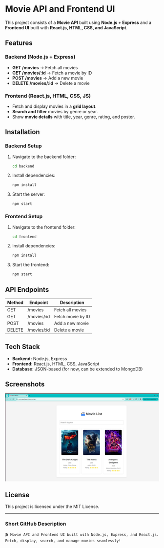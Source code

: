 # Movie API and Frontend UI

This project consists of a **Movie API** built using **Node.js + Express** and a **Frontend UI** built with **React.js, HTML, CSS, and JavaScript**.

## Features
### Backend (Node.js + Express)
- **GET /movies** → Fetch all movies
- **GET /movies/:id** → Fetch a movie by ID
- **POST /movies** → Add a new movie
- **DELETE /movies/:id** → Delete a movie

### Frontend (React.js, HTML, CSS, JS)
- Fetch and display movies in a **grid layout**.
- **Search and filter** movies by genre or year.
- Show **movie details** with title, year, genre, rating, and poster.

## Installation
### Backend Setup
1. Navigate to the backend folder:
   ```sh
   cd backend
   ```
2. Install dependencies:
   ```sh
   npm install
   ```
3. Start the server:
   ```sh
   npm start
   ```

### Frontend Setup
1. Navigate to the frontend folder:
   ```sh
   cd frontend
   ```
2. Install dependencies:
   ```sh
   npm install
   ```
3. Start the frontend:
   ```sh
   npm start
   ```

## API Endpoints
| Method | Endpoint       | Description          |
|--------|---------------|----------------------|
| GET    | /movies       | Fetch all movies    |
| GET    | /movies/:id   | Fetch movie by ID   |
| POST   | /movies       | Add a new movie     |
| DELETE | /movies/:id   | Delete a movie      |

## Tech Stack
- **Backend:** Node.js, Express
- **Frontend:** React.js, HTML, CSS, JavaScript
- **Database:** JSON-based (for now, can be extended to MongoDB)

## Screenshots

![Movie UI](src/assets/movie-ui.png)


## License
This project is licensed under the MIT License.

---

### Short GitHub Description
```
🎬 Movie API and Frontend UI built with Node.js, Express, and React.js. Fetch, display, search, and manage movies seamlessly!
```

